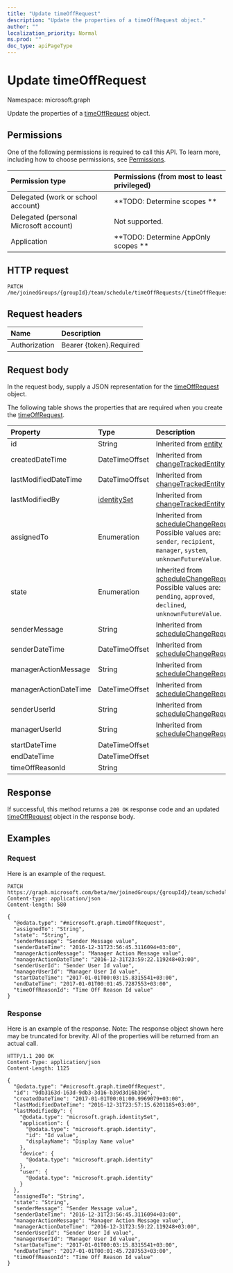```yaml
---
title: "Update timeOffRequest"
description: "Update the properties of a timeOffRequest object."
author: ""
localization_priority: Normal
ms.prod: ""
doc_type: apiPageType
---
```


# Update timeOffRequest

Namespace: microsoft.graph

Update the properties of a [timeOffRequest](../resources/timeoffrequest.md) object.

## Permissions
One of the following permissions is required to call this API. To learn more, including how to choose permissions, see [Permissions](/concepts/permissions-reference.md).

|Permission type|Permissions (from most to least privileged)|
|:---|:---|
|Delegated (work or school account)|**TODO: Determine scopes **|
|Delegated (personal Microsoft account)|Not supported.|
|Application|**TODO: Determine AppOnly scopes **|

## HTTP request
<!-- {
  "blockType": "ignored"
}
-->
``` http
PATCH /me/joinedGroups/{groupId}/team/schedule/timeOffRequests/{timeOffRequestId}
```

## Request headers
|Name|Description|
|:---|:---|
|Authorization|Bearer {token}.Required|

## Request body
In the request body, supply a JSON representation for the [timeOffRequest](../resources/timeoffrequest.md) object.

The following table shows the properties that are required when you create the [timeOffRequest](../resources/timeoffrequest.md).

|Property|Type|Description|
|:---|:---|:---|
|id|String| Inherited from [entity](../resources/entity.md)|
|createdDateTime|DateTimeOffset| Inherited from [changeTrackedEntity](../resources/changetrackedentity.md)|
|lastModifiedDateTime|DateTimeOffset| Inherited from [changeTrackedEntity](../resources/changetrackedentity.md)|
|lastModifiedBy|[identitySet](../resources/identityset.md)| Inherited from [changeTrackedEntity](../resources/changetrackedentity.md)|
|assignedTo|Enumeration| Inherited from [scheduleChangeRequest](../resources/schedulechangerequest.md). Possible values are: `sender`, `recipient`, `manager`, `system`, `unknownFutureValue`.|
|state|Enumeration| Inherited from [scheduleChangeRequest](../resources/schedulechangerequest.md). Possible values are: `pending`, `approved`, `declined`, `unknownFutureValue`.|
|senderMessage|String| Inherited from [scheduleChangeRequest](../resources/schedulechangerequest.md)|
|senderDateTime|DateTimeOffset| Inherited from [scheduleChangeRequest](../resources/schedulechangerequest.md)|
|managerActionMessage|String| Inherited from [scheduleChangeRequest](../resources/schedulechangerequest.md)|
|managerActionDateTime|DateTimeOffset| Inherited from [scheduleChangeRequest](../resources/schedulechangerequest.md)|
|senderUserId|String| Inherited from [scheduleChangeRequest](../resources/schedulechangerequest.md)|
|managerUserId|String| Inherited from [scheduleChangeRequest](../resources/schedulechangerequest.md)|
|startDateTime|DateTimeOffset||
|endDateTime|DateTimeOffset||
|timeOffReasonId|String||



## Response
If successful, this method returns a `200 OK` response code and an updated [timeOffRequest](../resources/timeoffrequest.md) object in the response body.

## Examples

### Request
Here is an example of the request.
<!-- {
  "blockType": "request",
  "name": "update_timeoffrequest"
}
-->
``` http
PATCH https://graph.microsoft.com/beta/me/joinedGroups/{groupId}/team/schedule/timeOffRequests/{timeOffRequestId}
Content-type: application/json
Content-length: 580

{
  "@odata.type": "#microsoft.graph.timeOffRequest",
  "assignedTo": "String",
  "state": "String",
  "senderMessage": "Sender Message value",
  "senderDateTime": "2016-12-31T23:56:45.3116094+03:00",
  "managerActionMessage": "Manager Action Message value",
  "managerActionDateTime": "2016-12-31T23:59:22.119248+03:00",
  "senderUserId": "Sender User Id value",
  "managerUserId": "Manager User Id value",
  "startDateTime": "2017-01-01T00:03:15.8315541+03:00",
  "endDateTime": "2017-01-01T00:01:45.7287553+03:00",
  "timeOffReasonId": "Time Off Reason Id value"
}
```

### Response
Here is an example of the response. Note: The response object shown here may be truncated for brevity. All of the properties will be returned from an actual call.
<!-- {
  "blockType": "response",
  "truncated": true
}
-->
``` http
HTTP/1.1 200 OK
Content-Type: application/json
Content-Length: 1125

{
  "@odata.type": "#microsoft.graph.timeOffRequest",
  "id": "9db3163d-163d-9db3-3d16-b39d3d16b39d",
  "createdDateTime": "2017-01-01T00:01:00.9969079+03:00",
  "lastModifiedDateTime": "2016-12-31T23:57:15.6201185+03:00",
  "lastModifiedBy": {
    "@odata.type": "microsoft.graph.identitySet",
    "application": {
      "@odata.type": "microsoft.graph.identity",
      "id": "Id value",
      "displayName": "Display Name value"
    },
    "device": {
      "@odata.type": "microsoft.graph.identity"
    },
    "user": {
      "@odata.type": "microsoft.graph.identity"
    }
  },
  "assignedTo": "String",
  "state": "String",
  "senderMessage": "Sender Message value",
  "senderDateTime": "2016-12-31T23:56:45.3116094+03:00",
  "managerActionMessage": "Manager Action Message value",
  "managerActionDateTime": "2016-12-31T23:59:22.119248+03:00",
  "senderUserId": "Sender User Id value",
  "managerUserId": "Manager User Id value",
  "startDateTime": "2017-01-01T00:03:15.8315541+03:00",
  "endDateTime": "2017-01-01T00:01:45.7287553+03:00",
  "timeOffReasonId": "Time Off Reason Id value"
}
```

